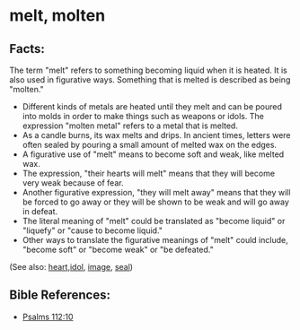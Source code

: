 # melt, molten #

## Facts: ##
The term "melt" refers to something becoming liquid when it is heated. It is also used in figurative ways. Something that is melted is described as being "molten."

* Different kinds of metals are heated until they melt and can be poured into molds in order to make things such as weapons or idols. The expression "molten metal" refers to a metal that is melted.
* As a candle burns, its wax melts and drips. In ancient times, letters were often sealed by pouring a small amount of melted wax on the edges.
* A figurative use of "melt" means to become soft and weak, like melted wax. 
* The expression, "their hearts will melt" means that they will become very weak because of fear.
* Another figurative expression, "they will melt away" means that they will be forced to go away or they will be shown to be weak and will go away in defeat.
* The literal meaning of "melt" could be translated as "become liquid" or "liquefy" or "cause to become liquid."
* Other ways to translate the figurative meanings of "melt" could include, "become soft" or "become weak" or "be defeated."

(See also: [heart](../other/heart.md),[idol](../other/idol.md), [image](../other/image.md), [seal](../other/seal.md))

## Bible References: ##

* [Psalms 112:10](https://door43.org/en/bible/notes/psa/112/010)

